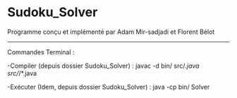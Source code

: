 # Sudoku_Solver

Programme conçu et implémenté par Adam Mir-sadjadi et Florent Bélot

-------------------------------------------------------------------------------------------------------------------------------------------------------------------
Commandes Terminal :

-Compiler (depuis dossier Sudoku_Solver) :
javac -d bin/ src/*.java src/*/*.java


-Exécuter (Idem, depuis dossier Sudoku_Solver) :
java -cp bin/ Solver
